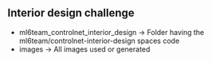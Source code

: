 ## Interior design challenge

- ml6team_controlnet_interior_design -> Folder having the ml6team/controlnet-interior-design spaces code
- images -> All images used or generated